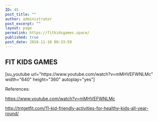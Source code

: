 ```yaml
---
ID: 45
post_title: ""
author: administrator
post_excerpt: ""
layout: page
permalink: https://fitkidsgames.space/
published: true
post_date: 2018-11-10 08:33:59
---
```

<h2>FIT KIDS GAMES</h2>
[su_youtube url="https://www.youtube.com/watch?v=mMHVEFWNLMc" width="640" height="360" autoplay="yes"]

References:

<a href="https://www.youtube.com/watch?v=mMHVEFWNLMc">https://www.youtube.com/watch?v=mMHVEFWNLMc</a>

http://tntgetfit.com/11-kid-friendly-activities-for-healthy-kids-all-year-round/